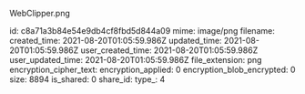 WebClipper.png

id: c8a71a3b84e54e9db4cf8fbd5d844a09
mime: image/png
filename: 
created_time: 2021-08-20T01:05:59.986Z
updated_time: 2021-08-20T01:05:59.986Z
user_created_time: 2021-08-20T01:05:59.986Z
user_updated_time: 2021-08-20T01:05:59.986Z
file_extension: png
encryption_cipher_text: 
encryption_applied: 0
encryption_blob_encrypted: 0
size: 8894
is_shared: 0
share_id: 
type_: 4